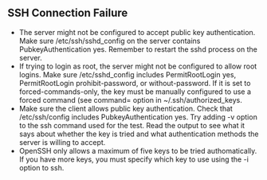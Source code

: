## SSH Connection Failure

* The server might not be configured to accept public key authentication. Make sure /etc/ssh/sshd_config on the server contains PubkeyAuthentication yes. Remember to restart the sshd process on the server.
* If trying to login as root, the server might not be configured to allow root logins. Make sure /etc/sshd_config includes PermitRootLogin yes, PermitRootLogin prohibit-password, or without-password. If it is set to forced-commands-only, the key must be manually configured to use a forced command (see command= option in ~/.ssh/authorized_keys.
* Make sure the client allows public key authentication. Check that /etc/ssh/config includes PubkeyAuthentication yes.
Try adding -v option to the ssh command used for the test. Read the output to see what it says about whether the key is tried and what authentication methods the server is willing to accept.
* OpenSSH only allows a maximum of five keys to be tried authomatically. If you have more keys, you must specify which key to use using the -i option to ssh.
